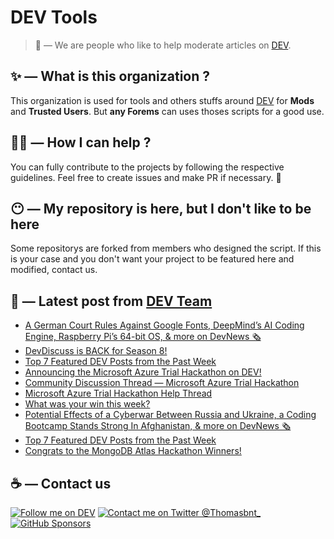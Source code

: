 # DEV Tools

> 🔧 — We are people who like to help moderate articles on [DEV](https://dev.to).

## ✨ — What is this organization ?

This organization is used for tools and others stuffs around [DEV](https://dev.to) for **Mods** and **Trusted Users**. But __any Forems__ can uses thoses scripts for a good use.


## 💪🏼 — How I can help ?

You can fully contribute to the projects by following the respective guidelines. Feel free to create issues and make PR if necessary. 🎉

## 😶 — My repository is here, but I don't like to be here

Some repositorys are forked from members who designed the script. If this is your case and you don't want your project to be featured here and modified, contact us.

## 📝 — Latest post from [DEV Team](https://dev.to/devteam)

<!-- BLOG-POST-LIST:START -->
- [A German Court Rules Against Google Fonts, DeepMind’s AI Coding Engine, Raspberry Pi’s 64-bit OS, &amp; more on DevNews 🗞](https://dev.to/devteam/a-german-court-rules-against-google-fonts-deepminds-ai-coding-engine-raspberry-pis-64-bit-os-more-on-devnews-4i5n)
- [DevDiscuss is BACK for Season 8!](https://dev.to/devteam/devdiscuss-is-back-for-season-8-4knb)
- [Top 7 Featured DEV Posts from the Past Week](https://dev.to/devteam/top-7-featured-dev-posts-from-the-past-week-h6h)
- [Announcing the Microsoft Azure Trial Hackathon on DEV!](https://dev.to/devteam/hack-the-microsoft-azure-trial-on-dev-2ne5)
- [Community Discussion Thread — Microsoft Azure Trial Hackathon](https://dev.to/devteam/community-discussion-thread-microsoft-azure-trial-hackathon-5c75)
- [Microsoft Azure Trial Hackathon Help Thread](https://dev.to/devteam/microsoft-azure-trial-hackathon-help-thread-1ljg)
- [What was your win this week?](https://dev.to/devteam/what-was-your-win-this-week-1oih)
- [Potential Effects of a Cyberwar Between Russia and Ukraine, a Coding Bootcamp Stands Strong In Afghanistan, &amp; more on DevNews 🗞](https://dev.to/devteam/potential-effects-of-a-cyberwar-between-russia-and-ukraine-a-coding-bootcamp-stands-strong-in-afghanistan-more-on-devnews-5dco)
- [Top 7 Featured DEV Posts from the Past Week](https://dev.to/devteam/top-7-featured-dev-posts-from-the-past-week-41f0)
- [Congrats to the MongoDB Atlas Hackathon Winners!](https://dev.to/devteam/congrats-to-the-mongodb-atlas-hackathon-winners-4cc0)
<!-- BLOG-POST-LIST:END -->


## ☕ — Contact us

[![Follow me on DEV](https://img.shields.io/badge/dev.to-%2308090A.svg?&style=for-the-badge&logo=dev.to&logoColor=white&alt=devto)](https://dev.to/thomasbnt)
[![Contact me on Twitter @Thomasbnt_](https://img.shields.io/badge/Contact%20me%20on%20Twitter-%231DA1F2.svg?&style=for-the-badge&logo=twitter&logoColor=white&alt=twitter)](https://twitter.com/messages/1142357270-1142357270?text=Hello,%20I%20contact%20you%20from%20devtotools%20&recipient_id=1142357270) [![GitHub Sponsors](https://img.shields.io/badge/Sponsor%20me-%23EA54AE.svg?&style=for-the-badge&logo=github-sponsors&logoColor=white)](https://github.com/sponsors/thomasbnt)


